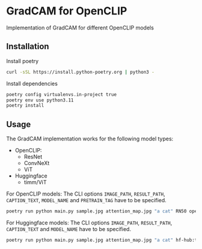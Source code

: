 # GradCAM for OpenCLIP

Implementation of GradCAM for different OpenCLIP models

## Installation

Install poetry

```sh
curl -sSL https://install.python-poetry.org | python3 -
```

Install dependencies

```sh
poetry config virtualenvs.in-project true
poetry env use python3.11
poetry install
```

## Usage

The GradCAM implementation works for the following model types:

- OpenCLIP:
  - ResNet
  - ConvNeXt
  - ViT
- Huggingface
  - timm/ViT

For OpenCLIP models: The CLI options `IMAGE_PATH`, `RESULT_PATH`, `CAPTION_TEXT`, `MODEL_NAME` and `PRETRAIN_TAG` have to be specified.

```sh
poetry run python main.py sample.jpg attention_map.jpg "a cat" RN50 openai
```

For Huggingface models: The CLI options `IMAGE_PATH`, `RESULT_PATH`, `CAPTION_TEXT` and `MODEL_NAME` have to be specified.

```sh
poetry run python main.py sample.jpg attention_map.jpg "a cat" hf-hub:timm/ViT-B-16-SigLIP
```
